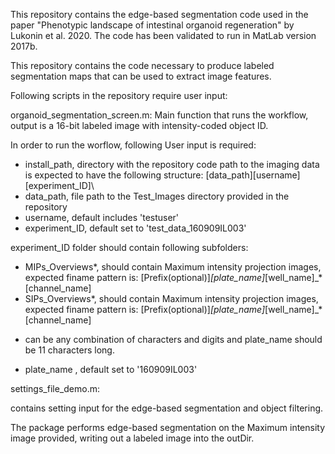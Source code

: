 This repository contains the edge-based segmentation code used in the paper "Phenotypic landscape of intestinal organoid regeneration" by Lukonin et al. 2020. The code has been validated to run in MatLab version 2017b.

This repository contains the code necessary to produce labeled segmentation maps that can be used to extract image features.

Following scripts in the repository require user input:

organoid_segmentation_screen.m:
Main function that runs the workflow, output is a 16-bit labeled image with intensity-coded object ID.

In order to run the worflow, following User input is required:

 - install_path, directory with the repository code
	path to the imaging data is expected to have the following structure: 
	[data_path]\[username]\[experiment_ID]\
 - data_path, file path to the Test_Images directory provided in the repository
 - username, default includes 'testuser'
 - experiment_ID, default set to 'test_data_160909IL003'

experiment_ID folder should contain following subfolders:
 - MIPs_Overviews*, should contain Maximum intensity projection images, expected finame pattern is: 
[Prefix(optional)]_[plate_name]_[well_name]_*[channel_name]
 - SIPs_Overviews*, should contain Maximum intensity projection images, expected finame pattern is: 
[Prefix(optional)]_[plate_name]_[well_name]_*[channel_name]
 * can be any combination of characters and digits and plate_name should be 11 characters long.
 - plate_name , default set to  '160909IL003'

settings_file_demo.m:

contains setting input for the edge-based segmentation and object filtering.

The package performs edge-based segmentation on the Maximum intensity image provided, writing out a labeled image into the outDir.


